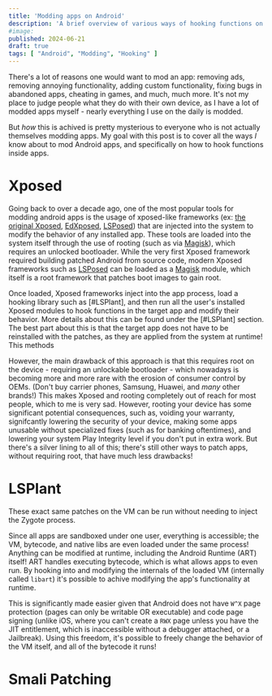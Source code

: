 ```yaml
---
title: 'Modding apps on Android'
description: 'A brief overview of various ways of hooking functions on Android'
#image:
published: 2024-06-21
draft: true
tags: [ "Android", "Modding", "Hooking" ]
---
```


There's a lot of reasons one would want to mod an app: removing ads, removing annoying functionality, adding custom functionality,
fixing bugs in abandoned apps, cheating in games, and much, much more. It's not my place to judge people what they do with their own
device, as I have a lot of modded apps myself - nearly everything I use on the daily is modded.

But *how* this is achived is pretty mysterious to everyone who is not actually themselves modding apps. My goal with this post is
to cover all the ways *I* know about to mod Android apps, and specifically on how to hook functions inside apps.

# Xposed

Going back to over a decade ago, one of the most popular tools for modding android apps is the usage of xposed-like frameworks (ex:
[the original Xposed], [EdXposed], [LSPosed]) that are injected into the system to modify the behavior of any installed app.
These tools are loaded into the system itself through the use of rooting (such as via [Magisk]), which requires an unlocked
bootloader. While the very first Xposed framework required building patched Android from source code, modern Xposed frameworks
such as [LSPosed] can be loaded as a [Magisk] module, which itself is a root framework that patches boot images to gain root.

Once loaded, Xposed frameworks inject into the app process, load a hooking library such as [#LSPlant], and then run all
the user's installed Xposed modules to hook functions in the target app and modify their behavior. More details about this
can be found under the [#LSPlant] section. The best part about this is that the target app does not have to be reinstalled
with the patches, as they are applied from the system at runtime! This methods

However, the main drawback of this approach is that this requires root on the device - requiring an unlockable bootloader - which
nowadays is becoming more and more rare with the erosion of consumer control by OEMs. (Don't buy carrier phones, Samsung,
Huawei, and *many* other brands!) This makes Xposed and rooting completely out of reach for most people, which to me is very sad.
However, rooting your device has some significant potential consequences, such as, voiding your warranty, signifcantly lowering the
security of your device, making some apps unusable without specialized fixes (such as for banking oftentimes), and lowering your
system Play Integrity level if you don't put in extra work. But there's a silver lining to all of this; there's still other ways to
patch apps, without requiring root, that have much less drawbacks!

<!-- The Xposed framework can then patch the Dalvik/ART VM (which runs the source code, as compiled DEX bytecode) in order to find individual native representations of methods and replace the underlying instructions/redirect it to another method, effectively setting a hook in the target app and allowing the modder to change functionality without ever modifying the underlying app. Since these patches are run via the Zygote hook, any integrity checks the app may perform on itself to detect changes will pass (assuming the root environment is sufficient hidden, which has become a cat-and-mouse game between modders and large app developers). -->

# LSPlant

These exact same patches on the VM can be run without needing to inject the Zygote process.

Since all apps are sandboxed under one user, everything is accessible; the VM, bytecode, and native libs are even loaded under the same
process! Anything can be modified at runtime, including the Android Runtime (ART) itself! ART handles executing bytecode, which is what
allows apps to even run. By hooking into and modifying the internals of the loaded VM (internally called `libart`) it's possible to achive
modifying the app's functionality at runtime.

This is significantly made easier given that Android does not have `W^X` page protection (pages can only be writable OR executable) and
code page signing (unlike iOS, where you can't create a `RWX` page unless you have the JIT entitlement, which is inaccessible without
a debugger attached, or a Jailbreak). Using this freedom, it's possible to freely change the behavior of the VM itself, and all of the
bytecode it runs!

# Smali Patching


<!-- @formatter:off -->

[the original Xposed]: https://github.com/rovo89/Xposed
[EdXposed]: https://github.com/ElderDrivers/EdXposed
[LSPosed]: https://github.com/LSPosed/LSPosed

[Magisk]: https://github.com/topjohnwu/Magisk